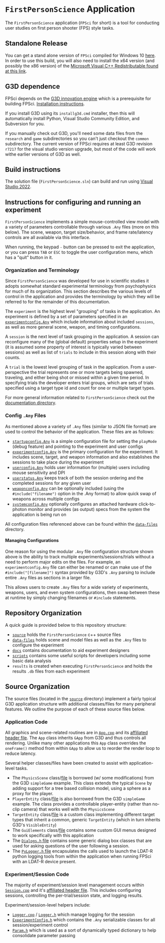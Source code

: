 # `FirstPersonScience` Application
The `FirstPersonScience` application (`FPSci` for short) is a tool for conducting user studies on first person shooter (FPS) style tasks.

## Standalone Release
You can get a stand alone version of `FPSci` compiled for Windows 10 [here](https://github.com/NVlabs/abstract-fps/releases). In order to use this build, you will also need to install the x64 version (and possibly the x86 version) of the [Microsoft Visual C++ Redistributable found at this link](https://support.microsoft.com/en-us/help/2977003/the-latest-supported-visual-c-downloads).

## G3D dependence
FPSci depends on the [G3D innovation engine](https://casual-effects.com/g3d) which is a prerequisite for building FPSci. [Installation instructions](https://casual-effects.com/g3d/www/index.html#install).

If you install G3D using its `installg3d.cmd` installer, then this will automatically install Python, Visual Studio Community Edition, and Subversion for you.

If you manually check out G3D, you'll need some data files from the `research` and `game` subdirectories so you can't just checkout the `common` subdirectory. The current version of FPSci requires at least G3D revision `r7217` for the visual studio version upgrade, but most of the code will work withe earlier versions of G3D as well.

## Build instructions
The solution file (`FirstPersonScience.sln`) can build and run using [Visual Studio 2022](https://visualstudio.microsoft.com/vs/).

## Instructions for configuring and running an experiment
`FirstPersonScience` implements a simple mouse-controlled view model with a variety of parameters controllable through various `.Any` files (more on this below). The scene, weapon, target size/behavior, and frame rate/latency controls are all available via this interface.

When running, the keypad `-` button can be pressed to exit the application, or you can press `TAB` or `ESC` to toggle the user configuration menu, which has a "quit" button in it.

### Organization and Terminology
Since `FirstPersonScience` was developed for use in scientific studies it adopts somewhat standard experimental terminology from psychophysics for much of its organization. This section describes the various levels of control in the application and provides the terminology by which they will be referred to for the remainder of this documentation.

The `experiment` is the highest level "grouping" of tasks in the application. An experiment is defined by a set of parameters specified in an [`experimentconfig.Any`](docs/experimentConfigReadme.md) which include information about included `sessions`, as well as more general scene, weapon, and timing configurations.

A `session` is the next level of task grouping in the application. A session can reconfigure many of the (global default) properties setup in the experiment (it is assumed some property of interest is typically varied between sessions) as well as list of `trials` to include in this session along with their counts.

A `trial` is the lowest level grouping of task in the application. From a user-perspective the trial represents one or more targets being spawned, traveling, and either being shot or missed within a given time period. In specifying trials the developer enters trial groups, which are sets of trials specified using a target type id and count for one or multiple target types.

For more general information related to `FirstPersonScience` check out the [documentation directory](docs).

### Config `.Any` Files
As mentioned above a variety of `.Any` files (similar to JSON file format) are used to control the behavior of the application. These files are as follows:

* [`startupconfig.Any`](docs/startupConfigReadme.md) is a simple configuration file for setting the `playMode` (debug feature) and pointing to the experiment and user configs
* [`experimentconfig.Any`](docs/experimentConfigReadme.md) is the primary configuration for the experiment. It includes scene, target, and weapon information and also establishes the sessions to take place during the experiment
* [`userconfig.Any`](docs/userConfigReadme.md) holds user information for (multiple) users including mouse sensitivity and DPI
* [`userstatus.Any`](docs/userStatusReadme.md) keeps track of both the session ordering and the completed sessions for any given user
* [`weaponconfig.Any`](docs/weaponConfigReadme.md) can be optionally included (using the `#include("filename")` option in the .Any format) to allow quick swap of weapons across multiple configs
* [`systemconfig.Any`](docs/systemConfigReadme.md) optionally configures an attached hardware click-to-photon monitor and provides (as output) specs from the system the application is being run on

All configuration files referenced above can be found within the [`data-files`](data-files) directory.

#### Managing Configurations
One reason for using the modular `.Any` file configuration structure shown above is the ability to track multiple experiments/sessions/trials without a need to perform major edits on the files. For example, an `experimentconfig.Any` file can either be renamed or can make use of the `#include("[filename]")` syntax provided by G3D's `.Any` parsing to include entire `.Any` files as sections in a larger file.

This allows users to create `.Any` files for a wide variety of experiments, weapons, users, and even system configurations, then swap between these at runtime by simply changing filenames or `#include` statements.

## Repository Organization
A quick guide is provided below to this repository structure:

* [`source`](source) holds the `FirstPersonScience` c++ source files
* [`data-files`](data-files) holds scene and model files as well as the `.Any` files to configure the experiment
* [`docs`](docs) contains documentation to aid experiment designers
* [`scripts`](scripts) contains some useful scripts for developers including some basic data analysis
* `results` is created when executing `FirstPersonScience` and holds the results `.db` files from each experiment

## Source Organization
The source files (located in the [`source`](source) directory) implement a fairly typical G3D application structure with additional classes/files for many peripheral features. We outline the purpose of each of these source files below.

### Application Code
All graphics and scene-related routines are in [`App.cpp`](source/App.cpp) and its [affiliated header file](source/App.h). The `App` class inherits `GApp` from G3D and thus controls all rendering. Unlike many other applications this `App` class overrides the `oneFrame()` method from within `GApp` to allow us to reorder the render loop to reduce latency.

Several helper classes/files have been created to assist with application-level tasks. 

* The `PhysicsScene` class/[file](source/PhysicsScene.cpp) is borrowed (w/ some modifications) from the G3D `simpleGame` example. This class extends the typical `Scene` by adding support for a tree based collision model, using a sphere as a proxy for the player.
* `PlayerEntity` class/[file](source/PlayerEntity.cpp) is also borrowed from the G3D `simpleGame` example. The class provides a controllable player-entity (rather than no-clip camera) that works well with the `PhysicsScene`
* `TargetEntity` class/[file](source/TargetEntity.cpp) is a custom class implementing different target types that inherit a common, generic `TargetEntity` (which in turn inherits G3D's `VisibleEntity`)
* The `GuiElements` class/[file](source/GuiElements.cpp) contains some custom GUI menus designed to work specifically with this application
* The [`Dialogs.h` file](source/Dialogs.h) contains some generic dialog box classes that are used for asking questions of the user following a session.
* The [`PyLogger.h` file](source/PyLogger.h) encapsulates the calls used to launch the LDAT-R python logging tools from within the application when running FPSci with an LDAT-R device present.

### Experiment/Session Code
The majority of experiment/session level management occurs within [`Session.cpp`](source/Session.cpp) and it's [affiliated header file](source/Session.h). This includes configuring sessions, controlling the per-trial/session state, and logging results.

Experiment/session-level helpers include:
* [`Logger.cpp`](source/Logger.cpp) / [`Logger.h`](source/Logger.h) which manage logging for the session
* [`ExperimentConfig.h`](source/ExperimentConfig.h) which contains the `.Any` serializable classes for all session/experiment control
* [`Param.h`](source/Param.h) which is used as a sort of dynamically typed dictionary to help consolidate parameter passing